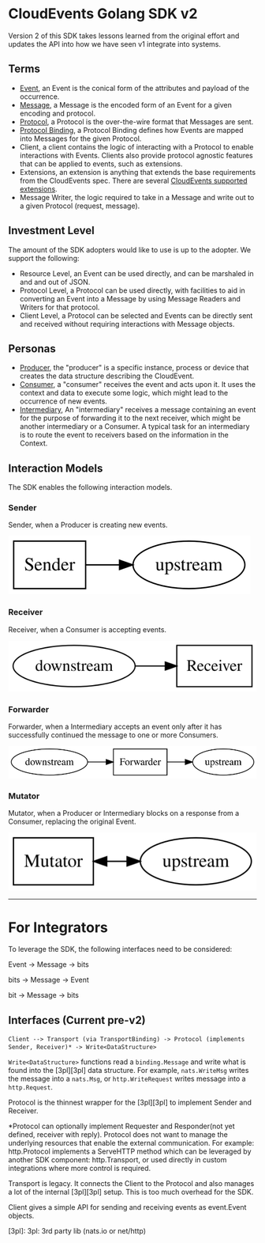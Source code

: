 # CloudEvents Golang SDK v2

Version 2 of this SDK takes lessons learned from the original effort and updates
the API into how we have seen v1 integrate into systems.

## Terms

- [Event](https://github.com/cloudevents/spec/blob/master/spec.md#event), an
  Event is the conical form of the attributes and payload of the occurrence.
- [Message](https://github.com/cloudevents/spec/blob/master/spec.md#message), a
  Message is the encoded form of an Event for a given encoding and protocol.
- [Protocol](https://github.com/cloudevents/spec/blob/master/spec.md#protocol),
  a Protocol is the over-the-wire format that Messages are sent.
- [Protocol Binding](https://github.com/cloudevents/spec/blob/master/spec.md#protocol-binding),
  a Protocol Binding defines how Events are mapped into Messages for the given
  Protocol.
- Client, a client contains the logic of interacting with a Protocol to enable
  interactions with Events. Clients also provide protocol agnostic features that
  can be applied to events, such as extensions.
- Extensions, an extension is anything that extends the base requirements from
  the CloudEvents spec. There are several
  [CloudEvents supported extensions](https://github.com/cloudevents/spec/tree/master/extensions).
- Message Writer, the logic required to take in a Message and write out to a
  given Protocol (request, message).

## Investment Level

The amount of the SDK adopters would like to use is up to the adopter. We
support the following:

- Resource Level, an Event can be used directly, and can be marshaled in and and
  out of JSON.
- Protocol Level, a Protocol can be used directly, with facilities to aid in
  converting an Event into a Message by using Message Readers and Writers for
  that protocol.
- Client Level, a Protocol can be selected and Events can be directly sent and
  received without requiring interactions with Message objects.

## Personas

- [Producer](https://github.com/cloudevents/spec/blob/master/spec.md#producer),
  the "producer" is a specific instance, process or device that creates the data
  structure describing the CloudEvent.
- [Consumer](https://github.com/cloudevents/spec/blob/master/spec.md#consumer),
  a "consumer" receives the event and acts upon it. It uses the context and data
  to execute some logic, which might lead to the occurrence of new events.
- [Intermediary](https://github.com/cloudevents/spec/blob/master/spec.md#intermediary),
  An "intermediary" receives a message containing an event for the purpose of
  forwarding it to the next receiver, which might be another intermediary or a
  Consumer. A typical task for an intermediary is to route the event to
  receivers based on the information in the Context.

## Interaction Models

The SDK enables the following interaction models.

### Sender

Sender, when a Producer is creating new events.

![sender](./images/sender.svg "Sender")

### Receiver

Receiver, when a Consumer is accepting events.

![receiver](./images/receiver.svg "Receiver")

### Forwarder

Forwarder, when a Intermediary accepts an event only after it has successfully
continued the message to one or more Consumers.

![forwarder](./images/forwarder.svg "Forwarder")

### Mutator

Mutator, when a Producer or Intermediary blocks on a response from a Consumer,
replacing the original Event.

![mutator](./images/mutator.svg "Mutator")

---

# For Integrators

To leverage the SDK, the following interfaces need to be considered:

Event -> Message -> bits

bits -> Message -> Event

bit -> Message -> bits

## Interfaces (Current pre-v2)

```
Client --> Transport (via TransportBinding) -> Protocol (implements Sender, Receiver)* -> Write<DataStructure>
```

`Write<DataStructure>` functions read a `binding.Message` and write what is
found into the [3pl][3pl] data structure. For example, `nats.WriteMsg` writes
the message into a `nats.Msg`, or `http.WriteRequest` writes message into a
`http.Request`.

Protocol is the thinnest wrapper for the [3pl][3pl] to implement Sender and
Receiver.

\*Protocol can optionally implement Requester and Responder(not yet defined,
receiver with reply). Protocol does not want to manage the underlying resources
that enable the external communication. For example: http.Protocol implements a
ServeHTTP method which can be leveraged by another SDK component:
http.Transport, or used directly in custom integrations where more control is
required.

Transport is legacy. It connects the Client to the Protocol and also manages a
lot of the internal [3pl][3pl] setup. This is too much overhead for the SDK.

Client gives a simple API for sending and receiving events as event.Event
objects.

[3pl]: 3pl: 3rd party lib (nats.io or net/http)

